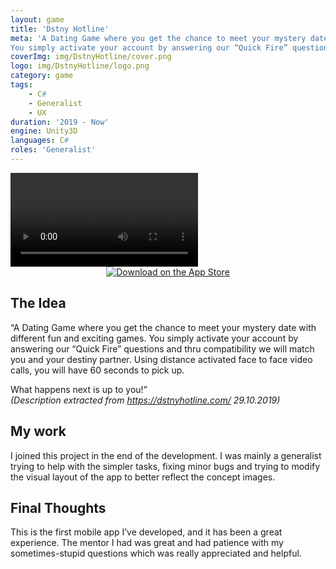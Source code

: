 ```yaml
---
layout: game
title: 'Dstny Hotline'
meta: 'A Dating Game where you get the chance to meet your mystery date with different fun and exciting games.
You simply activate your account by answering our “Quick Fire” questions and thru compatibility we will match you and your destiny partner.'
coverImg: img/DstnyHotline/cover.png
logo: img/DstnyHotline/logo.png
category: game
tags:
    - C#
    - Generalist
    - UX
duration: '2019 - Now'
engine: Unity3D
languages: C#
roles: 'Generalist'
---
```


<video class="video" controls>
  <source src="https://dstnyhotline.com/wp-content/themes/Dstny/videos/dstny-hotline-promo.mp4" type="video/mp4">
  <!-- <source src="movie.ogg" type="video/ogg"> -->
Your browser does not support the video tag.
</video>

<br>

<center>
<a style="margin: 0 auto;" href="https://apps.apple.com/se/app/dstny-hotline/id1468079049" target="_blank">
    <img alt="Download on the App Store" src="https://dstnyhotline.com/wp-content/themes/Dstny/images/download-on-the-app-store.png">
</a>
</center>

## The Idea
“A Dating Game where you get the chance to meet your mystery date with different fun and exciting games.
You simply activate your account by answering our “Quick Fire” questions and thru compatibility we will match you and your destiny partner.
Using distance activated face to face video calls, you will have 60 seconds to pick up.

What happens next is up to you!”
<br>
*(Description extracted from https://dstnyhotline.com/ 29.10.2019)*


## My work
I joined this project in the end of the development. I was mainly a generalist trying to help with the simpler tasks, fixing minor bugs and trying to modify the visual layout of the app to better reflect the concept images.

## Final Thoughts

This is the first mobile app I’ve developed, and it has been a great experience.  The mentor I had was great and had patience with my sometimes-stupid questions which was really appreciated and helpful.